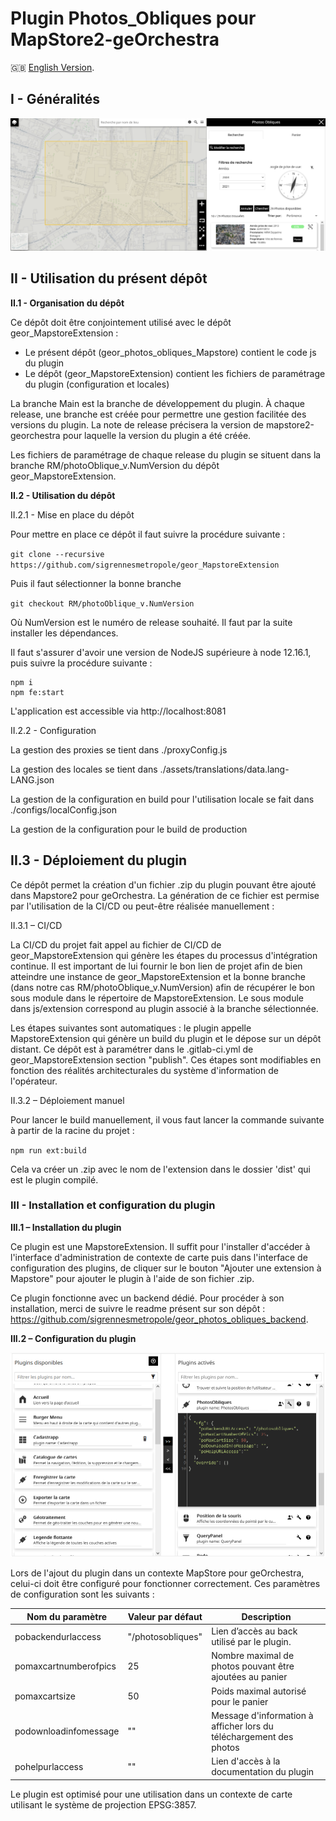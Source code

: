 # Plugin Photos_Obliques pour MapStore2-geOrchestra

:gb: [English Version](../README.md).

## I - Généralités

![Image de présentation](images/readme_plgn_pict.png "Bienvenue dans le dépôt du plugin Photos_Obliques pour MapStore")

## II - Utilisation du présent dépôt

**II.1 - Organisation du dépôt**

Ce dépôt doit être conjointement utilisé avec le dépôt geor_MapstoreExtension :

-	Le présent dépôt (geor_photos_obliques_Mapstore) contient le code js du plugin
-	Le dépôt (geor_MapstoreExtension) contient les fichiers de paramétrage du plugin (configuration et locales)

La branche Main est la branche de développement du plugin. À chaque release, une branche est créée pour permettre une gestion facilitée des versions du plugin. La note de release précisera la version de mapstore2-georchestra pour laquelle la version du plugin a été créée.

Les fichiers de paramétrage de chaque release du plugin se situent dans la branche RM/photoOblique_v.NumVersion du dépôt geor_MapstoreExtension.

**II.2 - Utilisation du dépôt**

II.2.1 - Mise en place du dépôt

Pour mettre en place ce dépôt il faut suivre la procédure suivante : 

`git clone --recursive https://github.com/sigrennesmetropole/geor_MapstoreExtension`

Puis il faut sélectionner la bonne branche

`git checkout RM/photoOblique_v.NumVersion`

Où NumVersion est le numéro de release souhaité. Il faut par la suite installer les dépendances.

Il faut s'assurer d'avoir une version de NodeJS supérieure à node 12.16.1, puis suivre la procédure suivante : 

```
npm i
npm fe:start
```
L'application est accessible via http://localhost:8081

II.2.2 - Configuration

La gestion des proxies se tient dans ./proxyConfig.js

La gestion des locales se tient dans ./assets/translations/data.lang-LANG.json

La gestion de la configuration en build pour l'utilisation locale se fait dans ./configs/localConfig.json

La gestion de la configuration pour le build de production 

## II.3 - Déploiement du plugin

Ce dépôt permet la création d'un fichier .zip du plugin pouvant être ajouté dans Mapstore2 pour geOrchestra. La génération de ce fichier est permise par l'utilisation de la CI/CD ou peut-être réalisée manuellement : 

II.3.1 – CI/CD

La CI/CD du projet fait appel au fichier de CI/CD de geor_MapstoreExtension qui génère les étapes du processus d'intégration continue. Il est important de lui fournir le bon lien de projet afin de bien atteindre une instance de geor_MapstoreExtension et la bonne branche (dans notre cas RM/photoOblique_v.NumVersion) afin de récupérer le bon sous module dans le répertoire de MapstoreExtension. Le sous module dans js/extension correspond au plugin associé à la branche sélectionnée.

Les étapes suivantes sont automatiques : le plugin appelle MapstoreExtension qui génère un build du plugin et le dépose sur un dépôt distant. Ce dépôt est à paramétrer dans le .gitlab-ci.yml de geor_MapstoreExtension section "publish". Ces étapes sont modifiables en fonction des réalités architecturales du système d'information de l'opérateur.

II.3.2 – Déploiement manuel

Pour lancer le build manuellement, il vous faut lancer la commande suivante à partir de la racine du projet :

`npm run ext:build`

Cela va créer un .zip avec le nom de l'extension dans le dossier 'dist' qui est le plugin compilé. 


### III - Installation et configuration du plugin

**III.1 – Installation du plugin**

Ce plugin est une MapstoreExtension. Il suffit pour l'installer d'accéder à l'interface d'administration de contexte de carte puis dans l'interface de configuration des plugins, de cliquer sur le bouton "Ajouter une extension à Mapstore" pour ajouter le plugin à l'aide de son fichier .zip.

Ce plugin fonctionne avec un backend dédié. Pour procéder à son installation, merci de suivre le readme présent sur son dépôt : https://github.com/sigrennesmetropole/geor_photos_obliques_backend.


**III.2 – Configuration du plugin**

![Interface de configuration du plugin](images/readme_cfg_plgn.PNG "Interface de configuration du plugin")

Lors de l'ajout du plugin dans un contexte MapStore pour geOrchestra, celui-ci doit être configuré pour fonctionner correctement. Ces paramètres de configuration sont les suivants : 

| Nom du paramètre | Valeur par défaut | Description |
| ---      | ---      | ---      |
| pobackendurlaccess | "/photosobliques" | Lien d’accès au back utilisé par le plugin.  |
| pomaxcartnumberofpics | 25 | Nombre maximal de photos pouvant être ajoutées au panier |
| pomaxcartsize | 50 | Poids maximal autorisé pour le panier |
| podownloadinfomessage | "" | Message d'information à afficher lors du téléchargement des photos |
| pohelpurlaccess | "" | Lien d'accès à la documentation du plugin |

Le plugin est optimisé pour une utilisation dans un contexte de carte utilisant le système de projection EPSG:3857.
